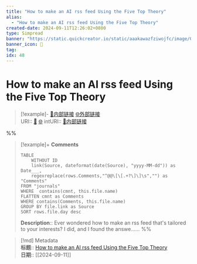 ```yaml
---
title: "How to make an AI rss feed Using the Five Top Theory"
alias: 
  - "How to make an AI rss feed Using the Five Top Theory"
created-date: 2024-09-11T12:26:02+0800
type: Simpread
banner: "https://static.quickcreator.io/static/aaakawazfziwojfc/image/06efc3334faa4288a26b1bdf934dbc45.png "
banner_icon: 🔖
tag: 
idx: 48
---
```


# How to make an AI rss feed Using the Five Top Theory

> [!example]- [🧷内部链接](<http://localhost:7026/unread/48>) [🌐外部链接](<>)    
> URI:: [🧷](<http://localhost:7026/unread/48>) [🌐](<>) 
> intURI:: [🧷内部链接](<http://localhost:7026/reading/48>)

%%
> [!example]+ **Comments**  
> ```dataview
> TABLE 
>     WITHOUT ID
>     link(Source, dateformat(date(Source), "yyyy-MM-dd")) as Date___, 
>     regexreplace(rows.Comments,"^@@\[\[.+?\]\]\s","") as "Comments"
> FROM "journals"
> WHERE  contains(cmnt, this.file.name)
> FLATTEN cmnt as Comments
> WHERE contains(Comments, this.file.name)
> GROUP BY file.link as Source
> SORT rows.file.day desc
> ```
>  **Description**:: Ever wondered how to make an rss feed that's tailored to your interests? I did, and I found the answe......
%%

> [!md] Metadata  
> **标题**:: [How to make an AI rss feed Using the Five Top Theory](https://tidyread.ai/blog/how-to-make-an-ai-rss-feed-using-the-five-top-theory)  
> **日期**:: [[2024-09-11]]  

